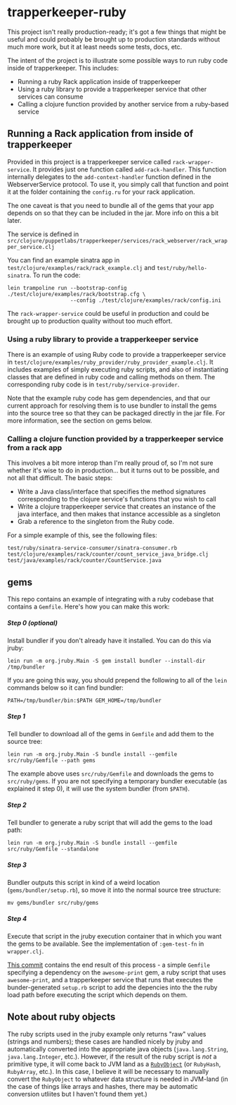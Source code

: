 trapperkeeper-ruby
==================

This project isn't really production-ready; it's got a few things that might
be useful and could probably be brought up to production standards without much
more work, but it at least needs some tests, docs, etc.

The intent of the project is to illustrate some possible ways to run ruby code
inside of trapperkeeper.  This includes:

* Running a ruby Rack application inside of trapperkeeper
* Using a ruby library to provide a trapperkeeper service that other services
  can consume
* Calling a clojure function provided by another service from a ruby-based
  service

## Running a Rack application from inside of trapperkeeper

Provided in this project is a trapperkeeper service called `rack-wrapper-service`.
It provides just one function called `add-rack-handler`. This function internally
delegates to the `add-context-handler` function defined in the WebserverService
protocol. To use it, you simply call that function and point it at the folder
containing the `config.ru` for your rack application.

The one caveat is that you need to bundle all of the gems that your app depends
on so that they can be included in the jar.  More info on this a bit later.

The service is defined in
`src/clojure/puppetlabs/trapperkeeper/services/rack_webserver/rack_wrapper_service.clj`

You can find an example sinatra app in `test/clojure/examples/rack/rack_example.clj` and
`test/ruby/hello-sinatra`.  To run the code:

    lein trampoline run --bootstrap-config ./test/clojure/examples/rack/bootstrap.cfg \
                        --config ./test/clojure/examples/rack/config.ini

The `rack-wrapper-service` could be useful in production and could be brought
up to production quality without too much effort.

### Using a ruby library to provide a trapperkeeper service

There is an example of using Ruby code to provide a trapperkeeper service in
`test/clojure/examples/ruby_provider/ruby_provider_example.clj`.  It includes
examples of simply executing ruby scripts, and also of instantiating classes that
are defined in ruby code and calling methods on them.  The corresponding ruby
code is in `test/ruby/service-provider`.

Note that the example ruby code has gem dependencies, and that our current
approach for resolving them is to use bundler to install the gems into
the source tree so that they can be packaged directly in the jar file.  For
more information, see the section on gems below.

### Calling a clojure function provided by a trapperkeeper service from a rack app

This involves a bit more interop than I'm really proud of, so I'm not sure whether
it's wise to do in production... but it turns out to be possible, and not all
that difficult.  The basic steps:

* Write a Java class/interface that specifies the method signatures corresponding
  to the clojure service's functions that you wish to call
* Write a clojure trapperkeeper service that creates an instance of the java
  interface, and then makes that instance accessible as a singleton
* Grab a reference to the singleton from the Ruby code.

For a simple example of this, see the following files:

    test/ruby/sinatra-service-consumer/sinatra-consumer.rb
    test/clojure/examples/rack/counter/count_service_java_bridge.clj
    test/java/examples/rack/counter/CountService.java


## gems
This repo contains an example of integrating with a ruby codebase that contains a `Gemfile`.  Here's how you can make this work:

##### Step 0 (optional)
Install bundler if you don't already have it installed.  You can do this via jruby:
```
lein run -m org.jruby.Main -S gem install bundler --install-dir /tmp/bundler
```
If you are going this way, you should prepend the following to all of the `lein` commands below so it can find bundler:
```
PATH=/tmp/bundler/bin:$PATH GEM_HOME=/tmp/bundler
```

##### Step 1
Tell bundler to download all of the gems in `Gemfile` and add them to the source tree:
```
lein run -m org.jruby.Main -S bundle install --gemfile src/ruby/Gemfile --path gems
```
The example above uses `src/ruby/Gemfile` and downloads the gems to `src/ruby/gems`.  If you are not specifying a temporary bundler executable (as explained it step 0), it will use the system bundler (from `$PATH`).

##### Step 2
Tell bundler to generate a ruby script that will add the gems to the load path:
```
lein run -m org.jruby.Main -S bundle install --gemfile src/ruby/Gemfile --standalone
```

##### Step 3
Bundler outputs this script in kind of a weird location (`gems/bundler/setup.rb`), so move it into the normal source tree structure:
```
mv gems/bundler src/ruby/gems
```

##### Step 4
Execute that script in the jruby execution container that in which you want the gems to be available.  See the implementation of `:gem-test-fn` in `wrapper.clj`.

[This commit](https://github.com/KevinCorcoran/trapperkeeper-polyglot-playground/commit/39f3bbf02a7ab71a1aaf70601d0fd0051d4bc57e) contains the end result of this process - a simple `Gemfile` specifying a dependency on the `awesome-print` gem, a ruby script that uses `awesome-print`, and a trapperkeeper service that runs that executes the bunder-generated `setup.rb` script to add the depencies into the the ruby load path before executing the script which depends on them.

## Note about ruby objects
The ruby scripts used in the jruby example only returns "raw" values (strings and numbers); these cases are handled nicely by jruby and automatically converted into the appropriate java objects (`java.lang.String`, `java.lang.Integer`, etc.).  However, if the result of the ruby script is *not* a primitive type, it will come back to JVM land as a [`RubyObject`](http://jruby.org/apidocs/org/jruby/RubyObject.html) (or `RubyHash`, `RubyArray`, etc.).  In this case, I believe it will be necessary to manually convert the `RubyObject` to whatever data structure is needed in JVM-land (in the case of things like arrays and hashes, there may be automatic conversion utliites but I haven't found them yet.)
